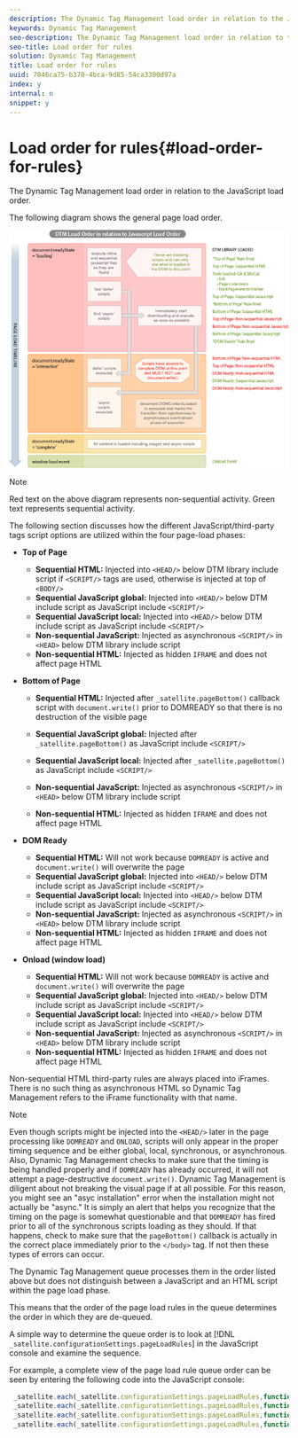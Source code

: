 ```yaml
---
description: The Dynamic Tag Management load order in relation to the JavaScript load order.
keywords: Dynamic Tag Management
seo-description: The Dynamic Tag Management load order in relation to the JavaScript load order.
seo-title: Load order for rules
solution: Dynamic Tag Management
title: Load order for rules
uuid: 7046ca75-b370-4bca-9d85-54ca3300d97a
index: y
internal: n
snippet: y
---
```


# Load order for rules{#load-order-for-rules}

The Dynamic Tag Management load order in relation to the JavaScript load order.

The following diagram shows the general page load order.

![](assets/DTMLoadOrder.png)

>[!NOTE]
>
>Red text on the above diagram represents non-sequential activity. Green text represents sequential activity.

The following section discusses how the different JavaScript/third-party tags script options are utilized within the four page-load phases:

* **Top of Page**

    * **Sequential HTML:** Injected into `<HEAD/>` below DTM library include script if `<SCRIPT/>` tags are used, otherwise is injected at top of `<BODY/>` 
    * **Sequential JavaScript global:** Injected into `<HEAD/>` below DTM include script as JavaScript include `<SCRIPT/>` 
    * **Sequential JavaScript local:** Injected into `<HEAD/>` below DTM include script as JavaScript include `<SCRIPT/>` 
    * **Non-sequential JavaScript:** Injected as asynchronous `<SCRIPT/>` in `<HEAD>` below DTM library include script 
    * **Non-sequential HTML:** Injected as hidden `IFRAME` and does not affect page HTML

* **Bottom of Page**

    * **Sequential HTML:** Injected after `_satellite.pageBottom()` callback script with `document.write()` prior to DOMREADY so that there is no destruction of the visible page 
    
    * **Sequential JavaScript global:** Injected after `_satellite.pageBottom()` as JavaScript include `<SCRIPT/>` 
    * **Sequential JavaScript local:** Injected after `_satellite.pageBottom()` as JavaScript include `<SCRIPT/>` 
    * **Non-sequential JavaScript:** Injected as asynchronous `<SCRIPT/>` in `<HEAD>` below DTM library include script 
    * **Non-sequential HTML:** Injected as hidden `IFRAME` and does not affect page HTML

* **DOM Ready**

    * **Sequential HTML:** Will not work because `DOMREADY` is active and `document.write()` will overwrite the page 
    * **Sequential JavaScript global:** Injected into `<HEAD/>` below DTM include script as JavaScript include `<SCRIPT/>` 
    * **Sequential JavaScript local:** Injected into `<HEAD/>` below DTM include script as JavaScript include `<SCRIPT/>` 
    * **Non-sequential JavaScript:** Injected as asynchronous `<SCRIPT/>` in `<HEAD>` below DTM library include script 
    * **Non-sequential HTML:** Injected as hidden `IFRAME` and does not affect page HTML

* **Onload (window load)**

    * **Sequential HTML:** Will not work because `DOMREADY` is active and `document.write()` will overwrite the page 
    * **Sequential JavaScript global:** Injected into `<HEAD/>` below DTM include script as JavaScript include `<SCRIPT/>` 
    * **Sequential JavaScript local:** Injected into `<HEAD/>` below DTM include script as JavaScript include `<SCRIPT/>` 
    * **Non-sequential JavaScript:** Injected as asynchronous `<SCRIPT/>` in `<HEAD>` below DTM library include script 
    * **Non-sequential HTML:** Injected as hidden `IFRAME` and does not affect page HTML

Non-sequential HTML third-party rules are always placed into iFrames. There is no such thing as asynchronous HTML so Dynamic Tag Management refers to the iFrame functionality with that name.

>[!NOTE]
>
>Even though scripts might be injected into the `<HEAD/>` later in the page processing like `DOMREADY` and `ONLOAD`, scripts will only appear in the proper timing sequence and be either global, local, synchronous, or asynchronous. Also, Dynamic Tag Management checks to make sure that the timing is being handled properly and if `DOMREADY` has already occurred, it will not attempt a page-destructive `document.write()`. Dynamic Tag Management is diligent about not breaking the visual page if at all possible. For this reason, you might see an "asyc installation" error when the installation might not actually be "async." It is simply an alert that helps you recognize that the timing on the page is somewhat questionable and that `DOMREADY` has fired prior to all of the synchronous scripts loading as they should. If that happens, check to make sure that the `pageBottom()` callback is actually in the correct place immediately prior to the `</body>` tag. If not then these types of errors can occur.

The Dynamic Tag Management queue processes them in the order listed above but does not distinguish between a JavaScript and an HTML script within the page load phase.

This means that the order of the page load rules in the queue determines the order in which they are de-queued.

A simple way to determine the queue order is to look at [!DNL `_satellite.configurationSettings.pageLoadRules`] in the JavaScript console and examine the sequence.

For example, a complete view of the page load rule queue order can be seen by entering the following code into the JavaScript console:

```javascript
 _satellite.each(_satellite.configurationSettings.pageLoadRules,function(i){(i.event=='pagetop')?_satellite.notify(i.event+': '+i.name,1):false})
 _satellite.each(_satellite.configurationSettings.pageLoadRules,function(i){(i.event=='pagebottom')?_satellite.notify(i.event+': '+i.name,1):false})
 _satellite.each(_satellite.configurationSettings.pageLoadRules,function(i){(i.event=='domready')?_satellite.notify(i.event+': '+i.name,1):false})
 _satellite.each(_satellite.configurationSettings.pageLoadRules,function(i){(i.event=='windowload')?_satellite.notify(i.event+': '+i.name,1):false})

```


